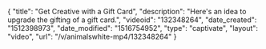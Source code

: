 {
    "title": "Get Creative with a Gift Card",
    "description": "Here's an idea to upgrade the gifting of a gift card.",
    "videoid": "132348264",
    "date_created": "1512398973",
    "date_modified": "1516754952",
    "type": "captivate",
    "layout": "video",
    "url": "\/v\/animalswhite-mp4\/132348264"
}